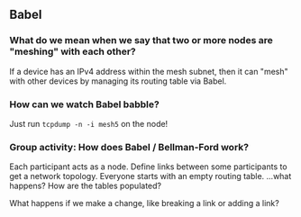 ## Babel
### What do we mean when we say that two or more nodes are "meshing" with each other?
If a device has an IPv4 address within the mesh subnet, then it can "mesh" with other devices by managing its routing table via Babel.

### How can we watch Babel babble?
Just run `tcpdump -n -i mesh5` on the node!

### Group activity: How does Babel / Bellman-Ford work?
Each participant acts as a node.
Define links between some participants to get a network topology.
Everyone starts with an empty routing table.
...what happens? How are the tables populated?

What happens if we make a change, like breaking a link or adding a link?

